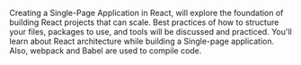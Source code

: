 Creating a Single-Page Application in React, will explore the foundation of building React projects that can scale. Best practices of how to structure your files, packages to use, and tools will be discussed and practiced. You'll learn about React architecture while building a Single-page application. Also, webpack and Babel are used to compile code.